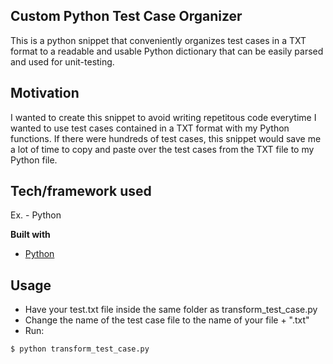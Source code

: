 ## Custom Python Test Case Organizer
This is a python snippet that conveniently organizes test cases in a TXT format to a readable and usable Python dictionary
that can be easily parsed and used for unit-testing. 

## Motivation
I wanted to create this snippet to avoid writing repetitous code everytime I wanted to use test cases contained in a TXT format 
with my Python functions. If there were hundreds of test cases, this snippet would save me a lot of time to copy and paste over the test cases from the TXT file to my Python file. 

## Tech/framework used
Ex. - Python

<b>Built with</b>
- [Python](https://www.python.org/)
## Usage
- Have your test.txt file inside the same folder as transform_test_case.py
- Change the name of the test case file to the name of your file + ".txt"
- Run:
```
$ python transform_test_case.py
```
